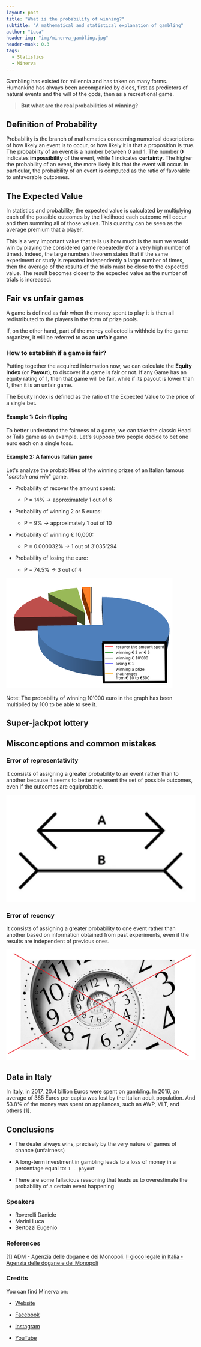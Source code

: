 ```yaml
---
layout: post
title: "What is the probability of winning?"
subtitle: "A mathematical and statistical explanation of gambling"
author: "Luca"
header-img: "img/minerva_gambling.jpg"
header-mask: 0.3
tags:
  - Statistics
  - Minerva
---
```



Gambling has existed for millennia and has taken on many forms. Humankind has always been accompanied by dices, first as predictors of natural events and the will of the gods, then as a  recreational game.

>**But what are the real probabilities of winning?**

## Definition of Probability

Probability is the branch of mathematics concerning numerical descriptions of how likely an event is to occur, or how likely it is that a proposition is true. The probability of an event is a number between 0 and 1. The number **0** indicates **impossibility** of the event, while **1** indicates **certainty**. The higher the probability of an event, the more likely it is that the event will occur. In particular, the probability of an event is computed as the ratio of favorable to unfavorable outcomes.

## The Expected Value

In statistics and probability, the expected value is calculated by multiplying each of the possible outcomes by the likelihood each outcome will occur and then summing all of those values. This quantity can be seen as the average premium that a player.

This is a very important value that tells us how much is the sum we would win by playing the considered game repeatedly (for a very high number of times). Indeed, the large numbers theorem states that if the same experiment or study is repeated independently a large number of times, then the average of the results of the trials must be close to the expected value. The result becomes closer to the expected value as the number of trials is increased.




## Fair vs unfair games

A game is defined as **fair** when the money spent to play it is then all redistributed to the players in the form of prize pools.

If, on the other hand, part of the money collected is withheld by the game organizer, it will be referred to as an **unfair** game.

### How to establish if a game is fair?

Putting together the acquired information now, we can calculate the **Equity Index** (or **Payout**), to discover if a game is fair or not. If any Game has an equity rating of 1, then that game will be
fair, while if its payout is lower than 1, then it is an unfair game.

The Equity Index is defined as the ratio of the Expected Value to the price of a single bet.


#### Example 1: Coin flipping

To better understand the fairness of a game, we can take the classic Head or Tails game as an example.
Let's suppose two people decide to bet one euro each on a single toss.

#### Example 2: A famous Italian game

Let's analyze the probabilities of the winning prizes of an Italian famous "*scratch and win*" game.

- Probability of recover the amount spent:
	- P = 14% -> approximately 1 out of 6

- Probability of winning 2 or 5 euros:
	- P = 9% -> approximately 1 out of 10

- Probability of winning € 10,000:
	- P = 0.000032% -> 1 out of 3'035'294

- Probability of losing the euro:
	- P = 74.5% -> 3 out of 4

![Visualization of the above probabilities](/img/in-post/minerva_gambling/graph.png)

Note: The probability of winning 10'000
euro in the graph has been multiplied by
100 to be able to see it.


## Super-jackpot lottery


## Misconceptions and common mistakes

### Error of representativity

It consists of assigning a greater probability to an event rather than to another because it seems to better represent the set of possible outcomes, even if the outcomes are equiprobable.

![](/img/in-post/minerva_gambling/representativity.png)

### Error of recency

It consists of assigning a greater probability to one event rather than another based on information obtained from past experiments, even if the results are independent of previous ones.

![](/img/in-post/minerva_gambling/recency.png)


## Data in Italy

In Italy, in 2017, 20.4 billion Euros were spent on gambling. In 2016, an average of 385 Euros per capita was lost by the Italian adult population. And 53.8% of the money was spent on appliances, such as AWP, VLT, and others [1].

## Conclusions

- The dealer always wins, precisely by the very nature of games of chance (unfairness)

- A long-term investment in gambling leads to a loss of money in a percentage equal to: `1 - payout`

- There are some fallacious reasoning that leads us to overestimate the probability of a certain event happening



### Speakers

- Roverelli Daniele
- Marini Luca
- Bertozzi Eugenio

### References

[1] ADM - Agenzia delle dogane e dei Monopoli. [
Il gioco legale in Italia - Agenzia delle dogane e dei Monopoli](https://www.adm.gov.it/portale/documents/20182/1098450/Serie+storica+nazionale+2006-2016.pdf/134a97f0-810f-4608-9947-4a09926a025d)

### Credits

You can find Minerva on:

- [Website](https://noidiminerva.it/it/)

- [Facebook](https://www.facebook.com/noidiminerva)

- [Instagram](https://www.instagram.com/minerva_divulgazione/)

- [YouTube](
https://www.youtube.com/channel/UCuWHvsThj9iWTt8rI7_XfdA/videos)